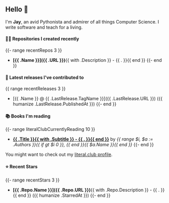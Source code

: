 ## Hello 👋

I'm **Jay**, an avid Pythonista and admirer of all things Computer Science. I write software and teach for a living.

#### 👨‍💻 Repositories I created recently

{{- range recentRepos 3 }}
- **[{{ .Name }}]({{ .URL }})**{{ with .Description }} - {{ . }}{{ end }}
{{- end }}

#### 🚀 Latest releases I've contributed to

{{ range recentReleases 3 }}
- [{{ .Name }} @ {{ .LastRelease.TagName }}]({{ .LastRelease.URL }}) ({{ humanize .LastRelease.PublishedAt }})
{{- end }}

#### 📚 Books I'm reading

{{- range literalClubCurrentlyReading 10 }}
- **[{{ .Title }}{{ with .Subtitle }} - {{ . }}{{ end }}](https://literal.club/jayzsh/book/{{.Slug}})** by _{{ range $i, $a := .Authors }}{{ if gt $i 0 }}, {{ end }}{{ $a.Name }}{{ end }}_
{{- end }}

You might want to check out my [literal.club profile](https://literal.club/jayzsh).

#### ⭐ Recent Stars

{{- range recentStars 3 }}
- **[{{ .Repo.Name }}]({{ .Repo.URL }})**{{ with .Repo.Description }} - {{ . }}{{ end }} ({{ humanize .StarredAt }})
{{- end }}
